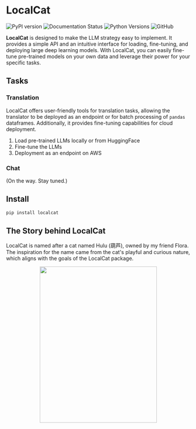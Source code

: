 # LocalCat

![PyPI version](https://badge.fury.io/py/localcat.svg)
![Documentation Status](https://readthedocs.org/projects/localcat/badge/?version=latest)
![Python Versions](https://img.shields.io/pypi/pyversions/localcat.svg)
![GitHub](https://img.shields.io/github/license/ewen2015/localcat)

**LocalCat** is designed to make the LLM strategy easy to implement. It provides a simple API and an intuitive interface for loading, fine-tuning, and deploying large deep learning models. With LocalCat, you can easily fine-tune pre-trained models on your own data and leverage their power for your specific tasks.

## Tasks
### Translation
LocalCat offers user-friendly tools for translation tasks, allowing the translator to be deployed as an endpoint or for batch processing of `pandas` dataframes. Additionally, it provides fine-tuning capabilities for cloud deployment. 

1. Load pre-trained LLMs locally or from HuggingFace
2. Fine-tune the LLMs
3. Deployment as an endpoint on AWS

### Chat
(On the way. Stay tuned.)

## Install
```python
pip install localcat
```

## The Story behind LocalCat

LocalCat is named after a cat named Hulu (葫芦), owned by my friend Flora. The inspiration for the name came from the cat's playful and curious nature, which aligns with the goals of the LocalCat package.

<p align="center">
<img width="320" height="426.7" src="https://github.com/Ewen2015/LocalCat/blob/main/images/hulu.jpg">
</p>